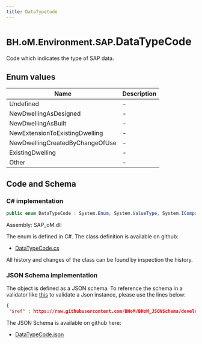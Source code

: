 ```yaml
---
title: DataTypeCode
---
```


# <small>BH.oM.Environment.SAP.</small>**DataTypeCode**

Code which indicates the type of SAP data.

## Enum values

| Name            | Description                                                    |
|-----------------|----------------------------------------------------------------|
| Undefined |  -  |
| NewDwellingAsDesigned |  -  |
| NewDwellingAsBuilt |  -  |
| NewExtensionToExistingDwelling |  -  |
| NewDwellingCreatedByChangeOfUse |  -  |
| ExistingDwelling |  -  |
| Other |  -  |


## Code and Schema

### C# implementation

``` C# title="C#"
public enum DataTypeCode : System.Enum, System.ValueType, System.IComparable, System.ISpanFormattable, System.IFormattable, System.IConvertible
```

Assembly: SAP_oM.dll

The enum is defined in C#. The class definition is available on github:

- [DataTypeCode.cs](https://github.com/BHoM/SAP_Toolkit/blob/develop/SAP_oM/Enums\DataTypeCode.cs)

All history and changes of the class can be found by inspection the history.
### JSON Schema implementation

The object is defined as a JSON schema. To reference the schema in a validator like [this](https://www.jsonschemavalidator.net/) to validate a Json instance, please use the lines below:

``` json title="JSON Schema"
{
 "$ref" : https://raw.githubusercontent.com/BHoM/BHoM_JSONSchema/develop/SAP_oM/SAP/DataTypeCode.json}
```

The JSON Schema is available on github here:

- [DataTypeCode.json](https://github.com/BHoM/BHoM_JSONSchema/blob/develop/SAP_oM/SAP/DataTypeCode.json)
